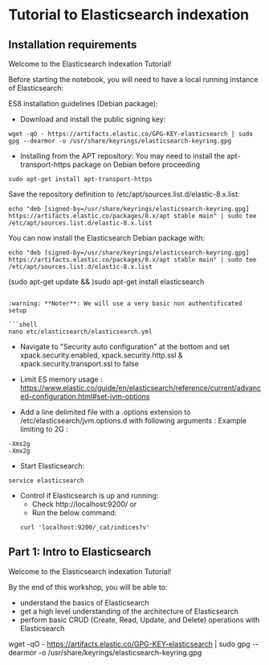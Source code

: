 # Tutorial to Elasticsearch indexation
## Installation requirements

Welcome to the Elasticsearch indexation Tutorial!

Before starting the notebook, you will need to have a local running instance of Elasticsearch:

ES8 installation guidelines (Debian package):

- Download and install the public signing key:
```shell
wget -qO - https://artifacts.elastic.co/GPG-KEY-elasticsearch | sudo gpg --dearmor -o /usr/share/keyrings/elasticsearch-keyring.gpg
```
- Installing from the APT repository:
You may need to install the apt-transport-https package on Debian before proceeding
```shell
sudo apt-get install apt-transport-https
```

Save the repository definition to /etc/apt/sources.list.d/elastic-8.x.list:
```shell
echo "deb [signed-by=/usr/share/keyrings/elasticsearch-keyring.gpg] https://artifacts.elastic.co/packages/8.x/apt stable main" | sudo tee /etc/apt/sources.list.d/elastic-8.x.list
```
You can now install the Elasticsearch Debian package with:
```shell
echo "deb [signed-by=/usr/share/keyrings/elasticsearch-keyring.gpg] https://artifacts.elastic.co/packages/8.x/apt stable main" | sudo tee /etc/apt/sources.list.d/elastic-8.x.list
```
(sudo apt-get update && )sudo apt-get install elasticsearch
```

:warning: **Noter**: We will use a very basic non authentificated setup

```shell
nano etc/elasticsearch/elasticsearch.yml
```
- Navigate to "Security auto configuration" at the bottom and set xpack.security.enabled, xpack.security.http.ssl & xpack.security.transport.ssl to false

- Limit ES memory usage :
https://www.elastic.co/guide/en/elasticsearch/reference/current/advanced-configuration.html#set-jvm-options 
- Add a line delimited file with a .options extension to /etc/elasticsearch/jvm.options.d with following arguments :
Example limiting to 2G :
```
-Xms2g
-Xmx2g
```

- Start Elasticsearch:
```shell
service elasticsearch
```
- Control if Elasticsearch is up and running:
  - Check http://localhost:9200/ or
  - Run the below command:
   ```shell
   curl 'localhost:9200/_cat/indices?v'
   ```






## Part 1: Intro to Elasticsearch

Welcome to the Elasticsearch indexation Tutorial!

By the end of this workshop, you will be able to:

- understand the basics of Elasticsearch
- get a high level understanding of the architecture of Elasticsearch
- perform basic CRUD (Create, Read, Update, and Delete) operations with Elasticsearch


wget -qO - https://artifacts.elastic.co/GPG-KEY-elasticsearch | sudo gpg --dearmor -o /usr/share/keyrings/elasticsearch-keyring.gpg


